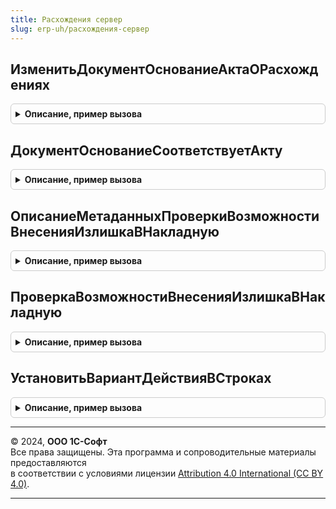 ```yaml
---
title: Расхождения сервер
slug: erp-uh/расхождения-сервер
---
```



## ИзменитьДокументОснованиеАктаОРасхождениях
<details style="margin: 1em 0; padding: 0.5em; border: 1px solid #ccc; border-radius: 6px;">

<summary style="font-weight: bold; cursor: pointer;">Описание, пример вызова</summary>

```bsl

// Изменяет документ основание Акта о расхождениях в соответствии с актом.
// Перед изменением выполняется проверка, что изменения требуются.
//
// Параметры:
//  АктОРасхождениях  - ДокументСсылка.АктОРасхожденияхПослеОтгрузки - акт о расхождениях.
//  Основание         - ДокументСсылка.РеализацияТоваровУслуг, ДокументСсылка.ВозвратТоваровПоставщику, ДокументСсылка.ВозвратТоваровОтКлиента -
//                      основание акта, которое подлежит изменению.
//
Процедура ИзменитьДокументОснованиеАктаОРасхождениях(АктОРасхождениях, Основание) Экспорт
```

Пример вызова
```bsl
РасхожденияСервер.ИзменитьДокументОснованиеАктаОРасхождениях(АктОРасхождениях, Основание) 
```
</details>

## ДокументОснованиеСоответствуетАкту
<details style="margin: 1em 0; padding: 0.5em; border: 1px solid #ccc; border-radius: 6px;">

<summary style="font-weight: bold; cursor: pointer;">Описание, пример вызова</summary>

```bsl

// Проверяет доступно ли изменение основания акта
//
// Параметры:
//  АктОРасхождениях  - ДокументСсылка.АктОРасхожденияхПослеОтгрузки - акт о расхождениях.
//  Основание         - ДокументСсылка.РеализацияТоваровУслуг, ДокументСсылка.ВозвратТоваровПоставщику - основание акта,
//                      которое проверяется на возможность изменений.
//  ИзменениеДокумента - Булево -
//
// Возвращаемое значение:
//   Строка   - состояние доступности изменений. Может принимать следующие значения:
//              "ИзмененияНеТребуются", "ИзмененияВыполнены", "ТребуютсяИзменения", "ОснованиеНеСоответствуетАкту".
//
Функция ДокументОснованиеСоответствуетАкту(АктОРасхождениях, Основание, ИзменениеДокумента = Ложь) Экспорт
```

Пример вызова
```bsl
Результат = РасхожденияСервер.ДокументОснованиеСоответствуетАкту(АктОРасхождениях, Основание, ИзменениеДокумента);
```
</details>

## ОписаниеМетаданныхПроверкиВозможностиВнесенияИзлишкаВНакладную
<details style="margin: 1em 0; padding: 0.5em; border: 1px solid #ccc; border-radius: 6px;">

<summary style="font-weight: bold; cursor: pointer;">Описание, пример вызова</summary>

```bsl

// Структура содержащая соответствия имен полей в акте и накладной, служебные признаки.
//
// Возвращаемое значение:
//   Структура - соответствия имен:
//   * ИмяПоляНакладнойЗаказ - Строка -
//   * ИмяПоляРегистраЗаказ - Строка -
//   * ИмяПоляАктаЗаказ - Строка -
//   * ИмяПоляАктаНакладная - Строка -
//   * ИменаПолейУникальности - Строка -
//   * ИмяПоляКОформлению - Строка -
//   * ЗаказВШапке - Булево -
//
Функция ОписаниеМетаданныхПроверкиВозможностиВнесенияИзлишкаВНакладную() Экспорт
```

Пример вызова
```bsl
Результат = РасхожденияСервер.ОписаниеМетаданныхПроверкиВозможностиВнесенияИзлишкаВНакладную() 
```
</details>

## ПроверкаВозможностиВнесенияИзлишкаВНакладную
<details style="margin: 1em 0; padding: 0.5em; border: 1px solid #ccc; border-radius: 6px;">

<summary style="font-weight: bold; cursor: pointer;">Описание, пример вызова</summary>

```bsl

// Процедура - Проверка возможности внесения избытка в накладную
//
// Параметры:
//  Акт					 - ДокументОбъект	 - Текущий акт
//  ИмяРегистра			 - Строка			 - Имя регистра Заказ, соответствующий типу накладной используемой в акте
//  ОписаниеМетаданных	 - Структура		 - Описание соответствий имен полей в акте и накладной, служебные признаки
//  Отказ				 - Булево
//
Процедура ПроверкаВозможностиВнесенияИзлишкаВНакладную(Акт, ИмяРегистра, ОписаниеМетаданных, Отказ) Экспорт
```

Пример вызова
```bsl
РасхожденияСервер.ПроверкаВозможностиВнесенияИзлишкаВНакладную(Акт, ИмяРегистра, ОписаниеМетаданных, Отказ) 
```
</details>

## УстановитьВариантДействияВСтроках
<details style="margin: 1em 0; padding: 0.5em; border: 1px solid #ccc; border-radius: 6px;">

<summary style="font-weight: bold; cursor: pointer;">Описание, пример вызова</summary>

```bsl

// Установить вариант действия в строках.
//
// Параметры:
// 	Форма - ФормаКлиентскогоПриложения - Изменяемая форма
//  РезультатВыбораПользователя - Структура -
//  КоличествоИзмененныхСтрокСоответствие - см. РасхожденияКлиент.УстановитьВариантДействияВыделеннымСтрокам.РезультатВыбораПользователя
//
// Возвращаемое значение:
// 	Число - Количество измененных строк
Функция УстановитьВариантДействияВСтроках(Форма, РезультатВыбораПользователя, КоличествоИзмененныхСтрокСоответствие) Экспорт
```

Пример вызова
```bsl
Результат = РасхожденияСервер.УстановитьВариантДействияВСтроках(Форма, РезультатВыбораПользователя, КоличествоИзмененныхСтрокСоответствие) 
```
</details>

---

© 2024, **ООО 1С-Софт**  
Все права защищены. Эта программа и сопроводительные материалы предоставляются  
в соответствии с условиями лицензии [Attribution 4.0 International (CC BY 4.0)](https://creativecommons.org/licenses/by/4.0/legalcode).

---

